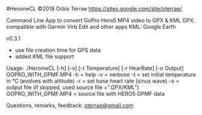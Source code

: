 #HeroineCL ©2018 Orbis Terrae https://sites.google.com/site/oterrae/

Command Line App to convert GoPro Hero5 MP4 video to GPX & KML
GPX: compatible with Garmin Virb Edit and other apps
KML: Google Earth

v0.3.1
- use file creation time for GPS data
- added KML file support

Usage: ./HeroineCL [-h] [-v] [-t Temperature] [-r HearRate] [-o Output] GOPRO_WITH_GPMF.MP4
-h = help
-v = verbose
-t = set initial temperature in °C (evolves with altitude)
-r = set base heart rate (sinus wave)
-o = output file (if skipped, used source file +".GPX/KML")
GOPRO_WITH_GPMF.MP4 = source file with HERO5 GPMF data

Questions, remarks, feedback: oterrae@gmail.com
